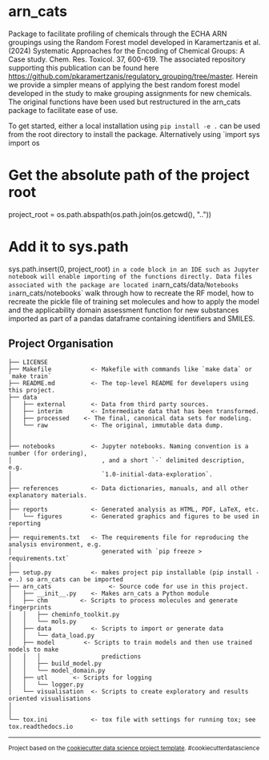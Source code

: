 arn_cats
==============================

Package to facilitate profiling of chemicals through the ECHA ARN groupings using the Random Forest model developed in Karamertzanis et al. (2024) Systematic Approaches for the Encoding of Chemical Groups: A Case study. Chem. Res. Toxicol. 37, 600-619. The associated repository supporting this publication can be found here  https://github.com/pkaramertzanis/regulatory_grouping/tree/master. Herein we provide a simpler means of applying the best random forest model developed in the study to make grouping assignments for new chemicals. The original functions have been used but restructured in the arn_cats package to facilitate ease of use. 

To get started, either a local installation using `pip install -e .` can be used from the root directory to install the package. 
Alternatively using 
`import sys
import os

# Get the absolute path of the project root
project_root = os.path.abspath(os.path.join(os.getcwd(), ".."))

# Add it to sys.path
sys.path.insert(0, project_root)
`
in a code block in an IDE such as Jupyter notebook will enable importing of the functions directly. Data files associated with the package are located in `arn_cats/data/` Notebooks in `arn_cats/notebooks` walk through how to recreate the RF model, how to recreate the pickle file of training set molecules and how to apply the model and the applicability domain assessment function for new substances imported as part of a pandas dataframe containing identifiers and SMILES.

Project Organisation
------------

    ├── LICENSE
    ├── Makefile           <- Makefile with commands like `make data` or `make train`
    ├── README.md          <- The top-level README for developers using this project.
    ├── data
    │   ├── external       <- Data from third party sources.
    │   ├── interim        <- Intermediate data that has been transformed.
    │   ├── processed    <- The final, canonical data sets for modeling.
    │   └── raw            <- The original, immutable data dump.
    │
    │
    ├── notebooks          <- Jupyter notebooks. Naming convention is a number (for ordering),
    │                         , and a short `-` delimited description, e.g.
    │                         `1.0-initial-data-exploration`.
    │
    ├── references         <- Data dictionaries, manuals, and all other explanatory materials.
    │
    ├── reports            <- Generated analysis as HTML, PDF, LaTeX, etc.
    │   └── figures        <- Generated graphics and figures to be used in reporting
    │
    ├── requirements.txt   <- The requirements file for reproducing the analysis environment, e.g.
    │                         generated with `pip freeze > requirements.txt`
    │
    ├── setup.py           <- makes project pip installable (pip install -e .) so arn_cats can be imported
    ├── arn_cats                <- Source code for use in this project.
    │   ├── __init__.py    <- Makes arn_cats a Python module
    │   ├── chm         <- Scripts to process molecules and generate fingerprints
    │   │   ├── cheminfo_toolkit.py
    │   │   └── mols.py
    │   ├── data           <- Scripts to import or generate data
    │   │   └── data_load.py
    │   ├── model        <- Scripts to train models and then use trained models to make
    │   │   │                 predictions
    │   │   ├── build_model.py
    │   │   └── model_domain.py 
    │   ├── utl       <- Scripts for logging
    │   │   └── logger.py
    │   └── visualisation  <- Scripts to create exploratory and results oriented visualisations
    │       
    │
    └── tox.ini            <- tox file with settings for running tox; see tox.readthedocs.io


--------

<p><small>Project based on the <a target="_blank" href="https://drivendata.github.io/cookiecutter-data-science/">cookiecutter data science project template</a>. #cookiecutterdatascience</small></p>
